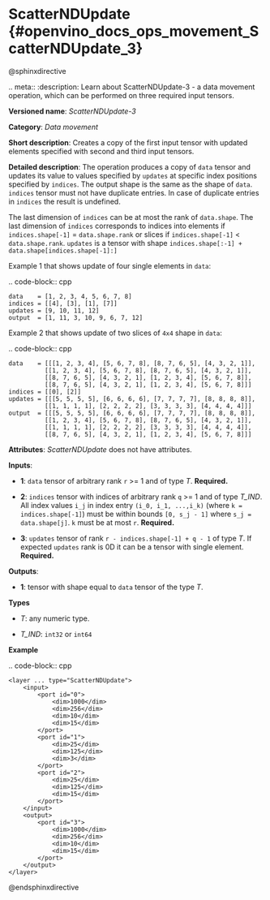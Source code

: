 # ScatterNDUpdate {#openvino_docs_ops_movement_ScatterNDUpdate_3}

@sphinxdirective

.. meta::
  :description: Learn about ScatterNDUpdate-3 - a data movement operation, which can be 
                performed on three required input tensors.

**Versioned name**: *ScatterNDUpdate-3*

**Category**: *Data movement*

**Short description**: Creates a copy of the first input tensor with updated elements specified with second and third input tensors.

**Detailed description**: The operation produces a copy of ``data`` tensor and updates its value to values specified
by ``updates`` at specific index positions specified by ``indices``. The output shape is the same as the shape of ``data``.
``indices`` tensor must not have duplicate entries. In case of duplicate entries in ``indices`` the result is undefined.

The last dimension of ``indices`` can be at most the rank of ``data.shape``.
The last dimension of ``indices`` corresponds to indices into elements if ``indices.shape[-1]`` = ``data.shape.rank`` or slices
if ``indices.shape[-1]`` < ``data.shape.rank``. ``updates`` is a tensor with shape ``indices.shape[:-1] + data.shape[indices.shape[-1]:]``

Example 1 that shows update of four single elements in ``data``:

.. code-block:: cpp

    data    = [1, 2, 3, 4, 5, 6, 7, 8]
    indices = [[4], [3], [1], [7]]
    updates = [9, 10, 11, 12]
    output  = [1, 11, 3, 10, 9, 6, 7, 12]


Example 2 that shows update of two slices of ``4x4`` shape in ``data``:

.. code-block:: cpp

    data    = [[[1, 2, 3, 4], [5, 6, 7, 8], [8, 7, 6, 5], [4, 3, 2, 1]],
              [[1, 2, 3, 4], [5, 6, 7, 8], [8, 7, 6, 5], [4, 3, 2, 1]],
              [[8, 7, 6, 5], [4, 3, 2, 1], [1, 2, 3, 4], [5, 6, 7, 8]],
              [[8, 7, 6, 5], [4, 3, 2, 1], [1, 2, 3, 4], [5, 6, 7, 8]]]
    indices = [[0], [2]]
    updates = [[[5, 5, 5, 5], [6, 6, 6, 6], [7, 7, 7, 7], [8, 8, 8, 8]],
              [[1, 1, 1, 1], [2, 2, 2, 2], [3, 3, 3, 3], [4, 4, 4, 4]]]
    output  = [[[5, 5, 5, 5], [6, 6, 6, 6], [7, 7, 7, 7], [8, 8, 8, 8]],
              [[1, 2, 3, 4], [5, 6, 7, 8], [8, 7, 6, 5], [4, 3, 2, 1]],
              [[1, 1, 1, 1], [2, 2, 2, 2], [3, 3, 3, 3], [4, 4, 4, 4]],
              [[8, 7, 6, 5], [4, 3, 2, 1], [1, 2, 3, 4], [5, 6, 7, 8]]]



**Attributes**: *ScatterNDUpdate* does not have attributes.

**Inputs**:

*   **1**: ``data`` tensor of arbitrary rank ``r`` >= 1 and of type *T*. **Required.**

*   **2**: ``indices`` tensor with indices of arbitrary rank ``q`` >= 1 and of type *T_IND*. All index values ``i_j`` in index entry ``(i_0, i_1, ...,i_k)`` (where ``k = indices.shape[-1]``) must be within bounds ``[0, s_j - 1]`` where ``s_j = data.shape[j]``. ``k`` must be at most ``r``. **Required.**

*   **3**: ``updates`` tensor of rank ``r - indices.shape[-1] + q - 1`` of type *T*. If expected ``updates`` rank is 0D it can be a tensor with single element. **Required.**

**Outputs**:

*   **1**: tensor with shape equal to ``data`` tensor of the type *T*.

**Types**

* *T*: any numeric type.

* *T_IND*: ``int32`` or ``int64``

**Example**

.. code-block:: cpp  

    <layer ... type="ScatterNDUpdate">
        <input>
            <port id="0">
                <dim>1000</dim>
                <dim>256</dim>
                <dim>10</dim>
                <dim>15</dim>
            </port>
            <port id="1">
                <dim>25</dim>
                <dim>125</dim>
                <dim>3</dim>
            </port>
            <port id="2">
                <dim>25</dim>
                <dim>125</dim>
                <dim>15</dim>
            </port>
        </input>
        <output>
            <port id="3">
                <dim>1000</dim>
                <dim>256</dim>
                <dim>10</dim>
                <dim>15</dim>
            </port>
        </output>
    </layer>

@endsphinxdirective

